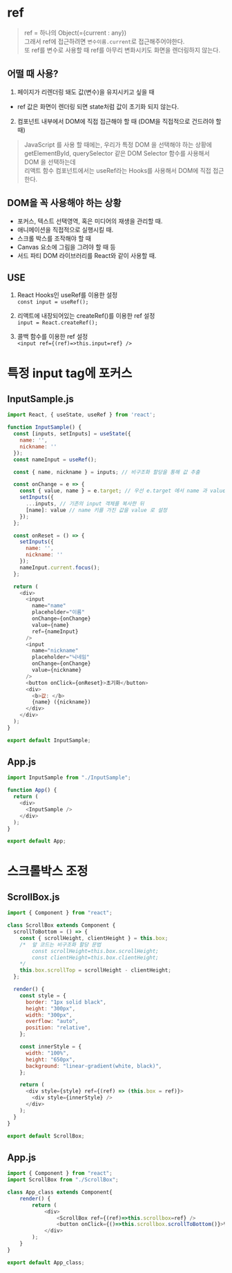 # ref
> ref = 하나의 Object(={current : any})  
> 그래서 ref에 접근하려면 `변수이름.current`로 접근해주어야한다.  
> 또 ref를 변수로 사용할 때 ref를 아무리 변화시키도 화면을 렌더링하지 않는다.


## 어떨 때 사용?
1. 페이지가 리렌더링 돼도 값(변수)을 유지시키고 싶을 때
* ref 값은 화면이 렌더링 되면 state처럼 값이 초기화 되지 않는다.

2. 컴포넌트 내부에서 DOM에 직접 접근해야 할 때 (DOM을 직접적으로 건드려야 할 때)  
> JavaScript 를 사용 할 때에는, 우리가 특정 DOM 을 선택해야 하는 상황에  
> getElementById, querySelector 같은 
> DOM Selector 함수를 사용해서 DOM 을 선택하는데  
> 리액트 함수 컴포넌트에서는 useRef라는 Hooks를 사용해서 DOM에 직접 접근한다.

## DOM을 꼭 사용해야 하는 상황
* 포커스, 텍스트 선택영역, 혹은 미디어의 재생을 관리할 때.
* 애니메이션을 직접적으로 실행시킬 때.
* 스크롤 박스를 조작해야 할 때
* Canvas 요소에 그림을 그려야 할 때 등
* 서드 파티 DOM 라이브러리를 React와 같이 사용할 때.

## USE
1. React Hooks인 useRef를 이용한 설정  
`const input = useRef();`

2. 리액트에 내장되어있는 createRef()를 이용한 ref 설정  
`input = React.createRef();`

3. 콜백 함수를 이용한 ref 설정  
`<input ref={(ref)=>this.input=ref} />`

# 특정 input tag에 포커스 

## InputSample.js
```javascript
import React, { useState, useRef } from 'react';

function InputSample() {
  const [inputs, setInputs] = useState({
    name: '',
    nickname: ''
  });
  const nameInput = useRef();

  const { name, nickname } = inputs; // 비구조화 할당을 통해 값 추출

  const onChange = e => {
    const { value, name } = e.target; // 우선 e.target 에서 name 과 value 를 추출
    setInputs({
      ...inputs, // 기존의 input 객체를 복사한 뒤
      [name]: value // name 키를 가진 값을 value 로 설정
    });
  };

  const onReset = () => {
    setInputs({
      name: '',
      nickname: ''
    });
    nameInput.current.focus();
  };

  return (
    <div>
      <input
        name="name"
        placeholder="이름"
        onChange={onChange}
        value={name}
        ref={nameInput}
      />
      <input
        name="nickname"
        placeholder="닉네임"
        onChange={onChange}
        value={nickname}
      />
      <button onClick={onReset}>초기화</button>
      <div>
        <b>값: </b>
        {name} ({nickname})
      </div>
    </div>
  );
}

export default InputSample;
```

## App.js
```javascript
import InputSample from "./InputSample";

function App() {
  return (
    <div>
      <InputSample />
    </div>
  );
}

export default App;
```

# 스크롤박스 조정

## ScrollBox.js
```javascript
import { Component } from "react";

class ScrollBox extends Component {
  scrollToBottom = () => {
    const { scrollHeight, clientHeight } = this.box;
    /*  앞 코드는 비구조화 할당 문법
        const scrollHeight=this.box.scrollHeight;
        const clientHeight=this.box.clientHeight;
    */
    this.box.scrollTop = scrollHeight - clientHeight;
  };

  render() {
    const style = {
      border: "1px solid black",
      height: "300px",
      width: "300px",
      overflow: "auto",
      position: "relative",
    };

    const innerStyle = {
      width: "100%",
      height: "650px",
      background: "linear-gradient(white, black)",
    };

    return (
      <div style={style} ref={(ref) => (this.box = ref)}>
        <div style={innerStyle} />
      </div>
    );
  }
}

export default ScrollBox;

```

## App.js
```javascript
import { Component } from "react";
import ScrollBox from "./ScrollBox";

class App_class extends Component{
    render() {
        return (
            <div>
                <ScrollBox ref={(ref)=>this.scrollbox=ref} />
                <button onClick={()=>this.scrollbox.scrollToBottom()}>맨 밑으로</button>
            </div>
        );
    }
}

export default App_class;
```
